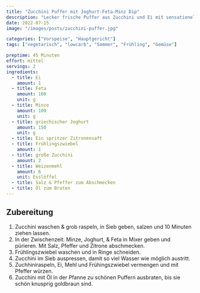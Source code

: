 ```yaml
---
title: "Zucchini Puffer mit Joghurt-Feta-Minz Dip"
description: "Lecker frische Puffer aus Zucchini und Ei mit sensationellem, minzigen Dip - einfach köstlich!"
date: 2022-07-15
image: "/images/posts/zucchini-puffer.jpg"

categories: ["Vorspeise", "Hauptgericht"]
tags: ["vegetarisch", "lowcarb", "Sommer", "Frühling", "Gemüse"]

preptime: 45 Minuten
effort: mittel
servings: 2
ingredients:
  - title: Ei
    amount: 1
  - title: Feta
    amount: 100
    unit: g
  - title: Minze
    amount: 100
    unit: g
  - title: griechischer Joghurt
    amount: 150
    unit: g
  - title: Ein spritzer Zitronensaft
  - title: Frühlingszwiebel
    amount: 1
  - title: große Zucchini
    amount: 2
  - title: Weizenmehl
    amount: 6
    unit: Esslöffel
  - title: Salz & Pfeffer zum Abschmecken
  - title: Öl zum Braten
---
```


## Zubereitung

1. Zucchini waschen & grob raspeln, in Sieb geben, salzen und 10 Minuten ziehen lassen.
2. In der Zwischenzeit: Minze, Joghurt, & Feta in Mixer geben und pürieren. Mit Salz, Pfeffer und Zitrone abschmecken.
3. Frühlingszwiebel waschen und in Ringe schneiden.
4. Zucchini im Sieb auspressen, damit so viel Wasser wie möglich austritt.
5. Zuchhiniraspeln, Ei, Mehl und Frühingszwiebel vermengen und mit Pfeffer würzen.
6. Zucchini mit Öl in der Pfanne zu schönen Puffern ausbraten, bis sie schön knusprig goldbraun sind.

